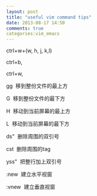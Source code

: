 ```yaml
---
layout: post
title: "useful vim command tips"
date: 2013-08-17 14:50
comments: true
categories:vim_emacs
---
```

ctrl+w+(w, h, j, k,l)

ctrl+b,

ctrl+w,

gg&nbsp;&nbsp;移到整份文件的最上方

G&nbsp;&nbsp;移到整份文件的最下方

H&nbsp;&nbsp;移动到当前屏幕的最上方

L&nbsp;&nbsp;移动到当前屏幕的最下方

ds"&nbsp;&nbsp;删除周围的双引号

cst&nbsp;&nbsp;删除周围的tag

yss"&nbsp;&nbsp;把整行加上双引号

:new&nbsp;&nbsp;建立水平视窗

:vnew&nbsp;&nbsp;建立垂直视窗




